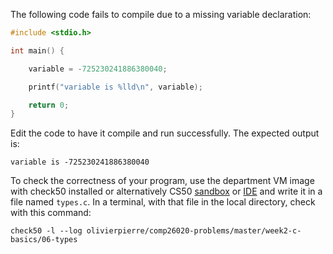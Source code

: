 The following code fails to compile due to a missing variable declaration:

```c
#include <stdio.h>

int main() {

    variable = -725230241886380040;

    printf("variable is %lld\n", variable);

    return 0;
}
```

Edit the code to have it compile and run successfully. The expected output is:
```
variable is -725230241886380040
```

To check the correctness of your program, use the department VM image with check50 installed or alternatively CS50 [sandbox](sandbox.cs50.io)
or [IDE](ide.cs50.io) and write it in a file named `types.c`. In a terminal,
with that file in the local directory, check with this command:

```shell
check50 -l --log olivierpierre/comp26020-problems/master/week2-c-basics/06-types
```
